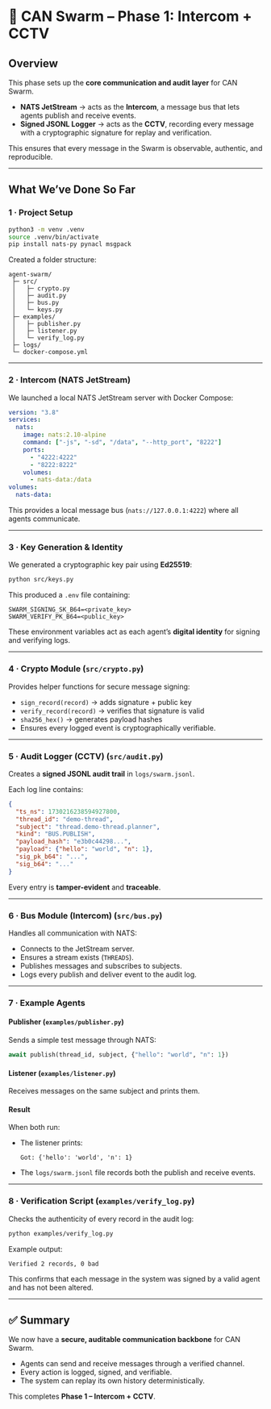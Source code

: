 # 🧠 CAN Swarm – Phase 1: Intercom + CCTV

## Overview
This phase sets up the **core communication and audit layer** for CAN Swarm.

- **NATS JetStream** → acts as the **Intercom**, a message bus that lets agents publish and receive events.
- **Signed JSONL Logger** → acts as the **CCTV**, recording every message with a cryptographic signature for replay and verification.

This ensures that every message in the Swarm is observable, authentic, and reproducible.

---

## What We’ve Done So Far

### 1 · Project Setup
```bash
python3 -m venv .venv
source .venv/bin/activate
pip install nats-py pynacl msgpack
```
Created a folder structure:
```
agent-swarm/
 ├─ src/
 │   ├─ crypto.py
 │   ├─ audit.py
 │   ├─ bus.py
 │   └─ keys.py
 ├─ examples/
 │   ├─ publisher.py
 │   ├─ listener.py
 │   └─ verify_log.py
 ├─ logs/
 └─ docker-compose.yml
```

---

### 2 · Intercom (NATS JetStream)
We launched a local NATS JetStream server with Docker Compose:

```yaml
version: "3.8"
services:
  nats:
    image: nats:2.10-alpine
    command: ["-js", "-sd", "/data", "--http_port", "8222"]
    ports:
      - "4222:4222"
      - "8222:8222"
    volumes:
      - nats-data:/data
volumes:
  nats-data:
```

This provides a local message bus (`nats://127.0.0.1:4222`) where all agents communicate.

---

### 3 · Key Generation & Identity
We generated a cryptographic key pair using **Ed25519**:

```bash
python src/keys.py
```

This produced a `.env` file containing:
```
SWARM_SIGNING_SK_B64=<private_key>
SWARM_VERIFY_PK_B64=<public_key>
```

These environment variables act as each agent’s **digital identity** for signing and verifying logs.

---

### 4 · Crypto Module (`src/crypto.py`)
Provides helper functions for secure message signing:

- `sign_record(record)` → adds signature + public key  
- `verify_record(record)` → verifies that signature is valid  
- `sha256_hex()` → generates payload hashes  
- Ensures every logged event is cryptographically verifiable.

---

### 5 · Audit Logger (CCTV) (`src/audit.py`)
Creates a **signed JSONL audit trail** in `logs/swarm.jsonl`.

Each log line contains:
```json
{
  "ts_ns": 1730216238594927800,
  "thread_id": "demo-thread",
  "subject": "thread.demo-thread.planner",
  "kind": "BUS.PUBLISH",
  "payload_hash": "e3b0c44298...",
  "payload": {"hello": "world", "n": 1},
  "sig_pk_b64": "...",
  "sig_b64": "..."
}
```
Every entry is **tamper-evident** and **traceable**.

---

### 6 · Bus Module (Intercom) (`src/bus.py`)
Handles all communication with NATS:
- Connects to the JetStream server.  
- Ensures a stream exists (`THREADS`).  
- Publishes messages and subscribes to subjects.  
- Logs every publish and deliver event to the audit log.

---

### 7 · Example Agents
#### Publisher (`examples/publisher.py`)
Sends a simple test message through NATS:
```python
await publish(thread_id, subject, {"hello": "world", "n": 1})
```

#### Listener (`examples/listener.py`)
Receives messages on the same subject and prints them.

#### Result
When both run:
- The listener prints:  
  ```
  Got: {'hello': 'world', 'n': 1}
  ```
- The `logs/swarm.jsonl` file records both the publish and receive events.

---

### 8 · Verification Script (`examples/verify_log.py`)
Checks the authenticity of every record in the audit log:
```bash
python examples/verify_log.py
```
Example output:
```
Verified 2 records, 0 bad
```

This confirms that each message in the system was signed by a valid agent and has not been altered.

---

## ✅ Summary
We now have a **secure, auditable communication backbone** for CAN Swarm.

- Agents can send and receive messages through a verified channel.  
- Every action is logged, signed, and verifiable.  
- The system can replay its own history deterministically.

This completes **Phase 1 – Intercom + CCTV**.
